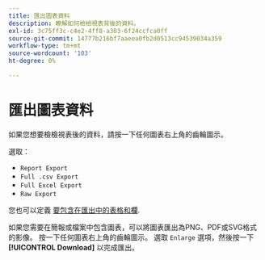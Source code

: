 ```yaml
---
title: 匯出圖表資料
description: 瞭解如何檢檢視表背後的資料。
exl-id: 3c75ff3c-c4e2-4ff8-a303-6f24ccfca0ff
source-git-commit: 14777b216bf7aaeea0fb2d0513cc94539034a359
workflow-type: tm+mt
source-wordcount: '103'
ht-degree: 0%

---
```


# 匯出圖表資料

如果您想要檢檢視表後的資料，請按一下任何圖表右上角的齒輪圖示。

選取：

- `Report Export`
- `Full .csv Export`
- `Full Excel Export`
- `Raw Export`

您也可以定義 [要包含在匯出中的表格和欄](../../tutorials/export-raw-data.md).

如果您需要在簡報或檔案中包含圖表，可以將圖表匯出為PNG、PDF或SVG格式的影像。 按一下任何圖表右上角的齒輪圖示。 選取 `Enlarge` 選項，然後按一下 **[!UICONTROL Download]** 以完成匯出。
